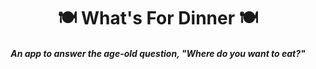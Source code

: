 <h1 align="center">🍽️ What's For Dinner 🍽️</h1>

*<h4 align="center">An app to answer the age-old question, "Where do you want to eat?"</h4>*
